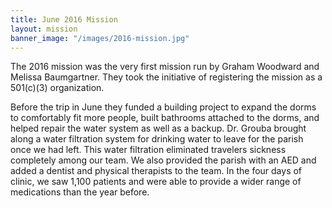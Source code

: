 ```yaml
---
title: June 2016 Mission
layout: mission
banner_image: "/images/2016-mission.jpg"
---
```


The 2016 mission was the very first mission run by Graham Woodward and Melissa Baumgartner. They took the initiative of registering the mission as a 501(c)(3) organization.

Before the trip in June they funded a building project to expand the dorms to comfortably fit more people, built bathrooms attached to the dorms, and helped repair the water system as well as a backup. Dr. Grouba brought along a water filtration system for drinking water to leave for the parish once we had left. This water filtration eliminated travelers sickness completely among our team. We also provided the parish with an AED and added a dentist and physical therapists to the team. In the four days of clinic, we saw 1,100 patients and were able to provide a wider range of medications than the year before.